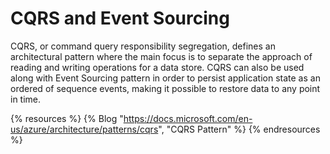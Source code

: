 # CQRS and Event Sourcing

CQRS, or command query responsibility segregation, defines an architectural pattern where the main focus is to separate the approach of reading and writing operations for a data store. CQRS can also be used along with Event Sourcing pattern in order to persist application state as an ordered of sequence events, making it possible to restore data to any point in time.

{% resources %}
  {% Blog "https://docs.microsoft.com/en-us/azure/architecture/patterns/cqrs", "CQRS Pattern" %}
{% endresources %}

